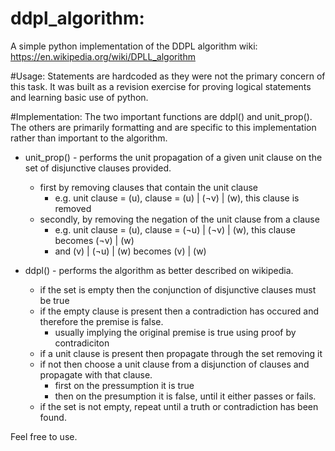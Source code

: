 # ddpl_algorithm:
A simple python implementation of the DDPL algorithm 
wiki: https://en.wikipedia.org/wiki/DPLL_algorithm

#Usage:
Statements are hardcoded as they were not the primary concern of this task. 
It was built as a revision exercise for proving logical statements and learning basic use of python. 

#Implementation:
The two important functions are ddpl() and unit_prop(). The others are primarily formatting and are specific to this implementation rather than important to the algorithm.

* unit_prop() - performs the unit propagation of a given unit clause on the set of disjunctive clauses provided. 
  * first by removing clauses that contain the unit clause
    - e.g. unit clause = (u), clause = (u) | (¬v) | (w), this clause is removed 
  * secondly, by removing the negation of the unit clause from a clause
    - e.g. unit clause = (u), clause = (¬u) | (¬v) | (w), this clause becomes (¬v) | (w)
    - and (v) | (¬u) | (w) becomes (v) | (w)
    
 * ddpl() - performs the algorithm as better described on wikipedia. 
   * if the set is empty then the conjunction of disjunctive clauses must be true
   * if the empty clause is present then a contradiction has occured and therefore the premise is false. 
     - usually implying the original premise is true using proof by contradiciton
   * if a unit clause is present then propagate through the set removing it
   * if not then choose a unit clause from a disjunction of clauses and propagate with that clause.
     - first on the pressumption it is true
     - then on the presumption it is false, until it either passes or fails.
   * if the set is not empty, repeat until a truth or contradiction has been found. 

Feel free to use. 
